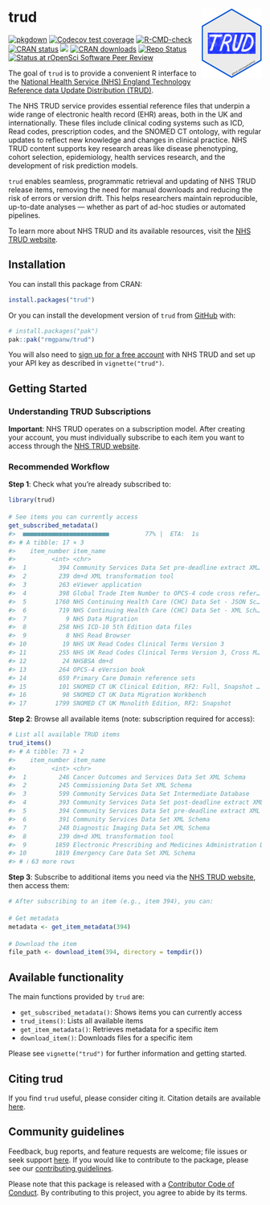 
<!-- README.md is generated from README.Rmd. Please edit that file -->

# trud <a href="https://rmgpanw.github.io/trud/"><img src="man/figures/logo.png" align="right" height="138"/></a>

<!-- badges: start -->

[![pkgdown](https://github.com/rmgpanw/trud/actions/workflows/pkgdown.yaml/badge.svg)](https://github.com/rmgpanw/trud/actions/workflows/pkgdown.yaml)
[![Codecov test
coverage](https://codecov.io/gh/rmgpanw/trud/branch/main/graph/badge.svg)](https://app.codecov.io/gh/rmgpanw/trud?branch=main)
[![R-CMD-check](https://github.com/rmgpanw/trud/actions/workflows/R-CMD-check.yaml/badge.svg)](https://github.com/rmgpanw/trud/actions/workflows/R-CMD-check.yaml)
[![CRAN
status](https://www.r-pkg.org/badges/version/trud)](https://CRAN.R-project.org/package=trud)
[![](https://cranlogs.r-pkg.org/badges/last-month/trud)](https://cran.r-project.org/package=trud)
[![CRAN
downloads](https://cranlogs.r-pkg.org/badges/grand-total/trud)](https://CRAN.R-project.org/package=trud)
[![Repo
Status](https://www.repostatus.org/badges/latest/active.svg)](https://www.repostatus.org/#active)
[![Status at rOpenSci Software Peer
Review](https://badges.ropensci.org/705_status.svg)](https://github.com/ropensci/software-review/issues/705)
<!-- badges: end -->

The goal of `trud` is to provide a convenient R interface to the
[National Health Service (NHS) England Technology Reference data Update
Distribution
(TRUD)](https://isd.digital.nhs.uk/trud/users/guest/filters/0/api).

The NHS TRUD service provides essential reference files that underpin a
wide range of electronic health record (EHR) areas, both in the UK and
internationally. These files include clinical coding systems such as
ICD, Read codes, prescription codes, and the SNOMED CT ontology, with
regular updates to reflect new knowledge and changes in clinical
practice. NHS TRUD content supports key research areas like disease
phenotyping, cohort selection, epidemiology, health services research,
and the development of risk prediction models.

`trud` enables seamless, programmatic retrieval and updating of NHS TRUD
release items, removing the need for manual downloads and reducing the
risk of errors or version drift. This helps researchers maintain
reproducible, up-to-date analyses — whether as part of ad-hoc studies or
automated pipelines.

To learn more about NHS TRUD and its available resources, visit the [NHS
TRUD website](https://isd.digital.nhs.uk/trud).

## Installation

You can install this package from CRAN:

``` r
install.packages("trud")
```

Or you can install the development version of `trud` from
[GitHub](https://github.com/rmgpanw/trud) with:

``` r
# install.packages("pak")
pak::pak("rmgpanw/trud")
```

You will also need to [sign up for a free
account](https://isd.digital.nhs.uk/trud/users/guest/filters/0/account/form)
with NHS TRUD and set up your API key as described in
`vignette("trud")`.

## Getting Started

### Understanding TRUD Subscriptions

**Important**: NHS TRUD operates on a subscription model. After creating
your account, you must individually subscribe to each item you want to
access through the [NHS TRUD
website](https://isd.digital.nhs.uk/trud/users/guest/filters/0/categories/1).

### Recommended Workflow

**Step 1**: Check what you’re already subscribed to:

``` r
library(trud)

# See items you can currently access
get_subscribed_metadata()
#>  ■■■■■■■■■■■■■■■■■■■■■■■■          77% |  ETA:  1s
#> # A tibble: 17 × 3
#>    item_number item_name                                            metadata    
#>          <int> <chr>                                                <list>      
#>  1         394 Community Services Data Set pre-deadline extract XM… <named list>
#>  2         239 dm+d XML transformation tool                         <named list>
#>  3         263 eViewer application                                  <named list>
#>  4         398 Global Trade Item Number to OPCS-4 code cross refer… <named list>
#>  5        1760 NHS Continuing Health Care (CHC) Data Set - JSON Sc… <named list>
#>  6         719 NHS Continuing Health Care (CHC) Data Set - XML Sch… <named list>
#>  7           9 NHS Data Migration                                   <named list>
#>  8         258 NHS ICD-10 5th Edition data files                    <named list>
#>  9           8 NHS Read Browser                                     <named list>
#> 10          19 NHS UK Read Codes Clinical Terms Version 3           <named list>
#> 11         255 NHS UK Read Codes Clinical Terms Version 3, Cross M… <named list>
#> 12          24 NHSBSA dm+d                                          <named list>
#> 13         264 OPCS-4 eVersion book                                 <named list>
#> 14         659 Primary Care Domain reference sets                   <named list>
#> 15         101 SNOMED CT UK Clinical Edition, RF2: Full, Snapshot … <named list>
#> 16          98 SNOMED CT UK Data Migration Workbench                <named list>
#> 17        1799 SNOMED CT UK Monolith Edition, RF2: Snapshot         <named list>
```

**Step 2**: Browse all available items (note: subscription required for
access):

``` r
# List all available TRUD items
trud_items()
#> # A tibble: 73 × 2
#>    item_number item_name                                                        
#>          <int> <chr>                                                            
#>  1         246 Cancer Outcomes and Services Data Set XML Schema                 
#>  2         245 Commissioning Data Set XML Schema                                
#>  3         599 Community Services Data Set Intermediate Database                
#>  4         393 Community Services Data Set post-deadline extract XML Schema     
#>  5         394 Community Services Data Set pre-deadline extract XML Schema      
#>  6         391 Community Services Data Set XML Schema                           
#>  7         248 Diagnostic Imaging Data Set XML Schema                           
#>  8         239 dm+d XML transformation tool                                     
#>  9        1859 Electronic Prescribing and Medicines Administration Data Sets XM…
#> 10        1819 Emergency Care Data Set XML Schema                               
#> # ℹ 63 more rows
```

**Step 3**: Subscribe to additional items you need via the [NHS TRUD
website](https://isd.digital.nhs.uk/trud/users/guest/filters/0/categories/1),
then access them:

``` r
# After subscribing to an item (e.g., item 394), you can:

# Get metadata
metadata <- get_item_metadata(394)

# Download the item
file_path <- download_item(394, directory = tempdir())
```

## Available functionality

The main functions provided by `trud` are:

- `get_subscribed_metadata()`: Shows items you can currently access
- `trud_items()`: Lists all available items
- `get_item_metadata()`: Retrieves metadata for a specific item
- `download_item()`: Downloads files for a specific item

Please see `vignette("trud")` for further information and getting
started.

## Citing trud

If you find `trud` useful, please consider citing it. Citation details
are available
[here](https://rmgpanw.github.io/trud/authors.html#citation).

## Community guidelines

Feedback, bug reports, and feature requests are welcome; file issues or
seek support [here](https://github.com/rmgpanw/trud/issues). If you
would like to contribute to the package, please see our [contributing
guidelines](https://rmgpanw.github.io/trud/CONTRIBUTING.html).

Please note that this package is released with a [Contributor Code of
Conduct](https://rmgpanw.github.io/trud/CODE_OF_CONDUCT.html). By
contributing to this project, you agree to abide by its terms.
